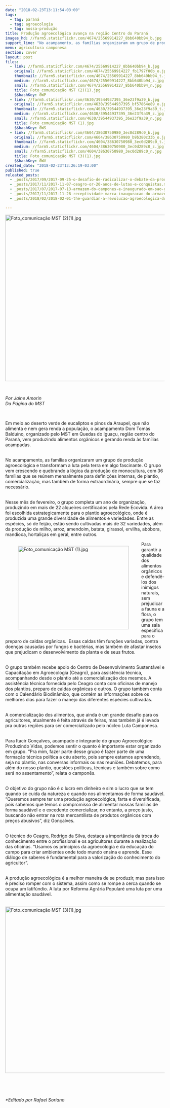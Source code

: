 ```yaml
---
date: "2018-02-23T13:11:54-03:00"
tags:
  - tag: paraná
  - tag: agroecologia
  - tag: nossa-produção
title: Produção agroecológica avança na região Centro do Paraná
images_hd: //farm5.staticflickr.com/4674/25569914227_8bb640bb94_b.jpg
support_line: "No acampamento, as famílias organizaram um grupo de produção agroecológica e transformam a luta pela terra em algo fascinante."
menu: agricultura camponesa
section: cover
layout: post
files:
  - link: //farm5.staticflickr.com/4674/25569914227_8bb640bb94_b.jpg
    original: //farm5.staticflickr.com/4674/25569914227_fb1797f00b_o.jpg
    thumbnail: //farm5.staticflickr.com/4674/25569914227_8bb640bb94_t.jpg
    medium: //farm5.staticflickr.com/4674/25569914227_8bb640bb94_z.jpg
    small: //farm5.staticflickr.com/4674/25569914227_8bb640bb94_n.jpg
    title: Foto_comunicação MST (2)(1).jpg
    $$hashKey: 0WP
  - link: //farm5.staticflickr.com/4630/39544937395_36e23f9a39_b.jpg
    original: //farm5.staticflickr.com/4630/39544937395_bf57864e89_o.jpg
    thumbnail: //farm5.staticflickr.com/4630/39544937395_36e23f9a39_t.jpg
    medium: //farm5.staticflickr.com/4630/39544937395_36e23f9a39_z.jpg
    small: //farm5.staticflickr.com/4630/39544937395_36e23f9a39_n.jpg
    title: Foto_comunicação MST (1).jpg
    $$hashKey: 0WS
  - link: //farm5.staticflickr.com/4604/38630750980_3ec0d289c0_b.jpg
    original: //farm5.staticflickr.com/4604/38630750980_b9b380c33b_o.jpg
    thumbnail: //farm5.staticflickr.com/4604/38630750980_3ec0d289c0_t.jpg
    medium: //farm5.staticflickr.com/4604/38630750980_3ec0d289c0_z.jpg
    small: //farm5.staticflickr.com/4604/38630750980_3ec0d289c0_n.jpg
    title: Foto_comunicação MST (3)(1).jpg
    $$hashKey: 0WV
created_date: "2018-02-23T13:26:19-03:00"
published: true
releated_posts:
  - _posts/2017/09/2017-09-25-o-desafio-de-radicalizar-o-debate-da-producao-de-alimentacao-saudavel.md
  - _posts/2017/11/2017-11-07-ceagro-or-20-anos-de-lutas-e-conquistas.md
  - _posts/2017/07/2017-07-13-armazem-do-campones-e-inaugurado-em-sao-gabriel.md
  - _posts/2017/11/2017-11-28-receptividade-marca-inauguracao-do-armazem-do-campo-em-bh.md
  - _posts/2018/02/2018-02-01-the-guardian-a-revolucao-agroecologica-do-mst.md

---
```

<p><img alt="Foto_comunicação MST (2)(1).jpg" height="525" src="//farm5.staticflickr.com/4674/25569914227_8bb640bb94_b.jpg" width="700" /></p>

<p>&nbsp;</p>

<p><em>Por Jaine Amorin<br />
Da P&aacute;gina do MST</em></p>

<p>&nbsp;</p>

<p>Em meio ao deserto verde de eucaliptos e pinos da Araupel, que n&atilde;o alimenta e nem gera renda a popula&ccedil;&atilde;o, o acampamento Dom Tom&aacute;s Baldu&iacute;no, organizado pelo MST em Quedas do Igua&ccedil;u, regi&atilde;o centro do Paran&aacute;, vem produzindo alimentos org&acirc;nicos e gerando renda &agrave;s fam&iacute;lias acampadas.</p>

<p><br />
No acampamento, as fam&iacute;lias organizaram um grupo de produ&ccedil;&atilde;o agroecol&oacute;gica e transformam a luta pela terra em algo fascinante. O grupo vem crescendo e quebrando a l&oacute;gica da produ&ccedil;&atilde;o de monocultura, com 36 fam&iacute;lias que se re&uacute;nem mensalmente para defini&ccedil;&otilde;es internas, de plantio, comercializa&ccedil;&atilde;o, mas tamb&eacute;m de forma extraordin&aacute;ria, sempre que se faz necess&aacute;rio.</p>

<p><br />
Nesse m&ecirc;s de fevereiro, o grupo completa um ano de organiza&ccedil;&atilde;o, produzindo em mais de 22 alqueires certificados pela Rede Ecovida. A &aacute;rea foi escolhida estrategicamente para o plantio agroecol&oacute;gico, onde &eacute; produzida uma grande diversidade de alimentos e variedades. Entre as esp&eacute;cies, s&oacute; de feij&atilde;o, est&atilde;o sendo cultivadas mais de 32 variedades, al&eacute;m da produ&ccedil;&atilde;o de milho, arroz, amendoim, batata, girassol, ervilha, ab&oacute;bora, mandioca, hortali&ccedil;as em geral, entre outros.</p>

<figure class="image" style="float:left"><img alt="Foto_comunicação MST (1).jpg" height="263" src="//farm5.staticflickr.com/4630/39544937395_36e23f9a39_b.jpg" width="350" />
<figcaption></figcaption>
</figure>

<p>Para garantir a qualidade dos alimentos org&acirc;nicos e defend&ecirc;-los dos inimigos naturais, sem prejudicar a fauna e a flora, o grupo tem uma sala especifica para o preparo de caldas org&acirc;nicas.&nbsp; Essas caldas t&ecirc;m fun&ccedil;&otilde;es variadas, contra doen&ccedil;as causadas por fungos e bact&eacute;rias, mas tamb&eacute;m de afastar insetos que prejudicam o desenvolvimento da planta e de seus frutos.</p>

<p><br />
O grupo tamb&eacute;m recebe apoio do Centro de Desenvolvimento Sustent&aacute;vel e Capacita&ccedil;&atilde;o em Agroecologia (Ceagro), para assist&ecirc;ncia t&eacute;cnica, acompanhando desde o plantio at&eacute; a comercializa&ccedil;&atilde;o dos mesmos. A assist&ecirc;ncia t&eacute;cnica fornecida pelo Ceagro conta com oficinas de manejo dos plantios, preparo de caldas org&acirc;nicas e outros. O grupo tamb&eacute;m conta com o Calend&aacute;rio Biodin&acirc;mico, que cont&eacute;m as informa&ccedil;&otilde;es sobre os melhores dias para fazer o manejo das diferentes esp&eacute;cies cultivadas.</p>

<p><br />
A comercializa&ccedil;&atilde;o dos alimentos, que ainda &eacute; um grande desafio para os agricultores, atualmente &eacute; feita atrav&eacute;s de feiras, mas tamb&eacute;m j&aacute; &eacute; levada pra outras regi&otilde;es para ser comercializado pelo n&uacute;cleo Luta Camponesa.</p>

<p><br />
Para Itacir Gon&ccedil;alves, acampado e integrante do grupo Agroecol&oacute;gico Produzindo Vidas, podemos sentir o quanto &eacute; importante estar organizado em grupo. &ldquo;Pra mim, fazer parte desse grupo &eacute; fazer parte de uma forma&ccedil;&atilde;o t&eacute;cnica pol&iacute;tica a c&eacute;u aberto, pois sempre estamos aprendendo, seja no plantio, nas conversas informais ou nas reuni&otilde;es. Debatemos, para al&eacute;m do nosso plantio, quest&otilde;es pol&iacute;ticas, t&eacute;cnicas e tamb&eacute;m sobre como ser&aacute; no assentamento&rdquo;, relata o campon&ecirc;s.&nbsp;</p>

<p><br />
O objetivo do grupo n&atilde;o &eacute; o lucro em dinheiro e sim o lucro que se tem quando se cuida da natureza e quando nos alimentamos de forma saud&aacute;vel. &ldquo;Queremos sempre ter uma produ&ccedil;&atilde;o agroecol&oacute;gica, farta e diversificada, pois sabemos que temos o compromisso de alimentar nossas fam&iacute;lias de forma saud&aacute;vel e o excedente comercializar, no entanto, a pre&ccedil;o justo, buscando n&atilde;o entrar na rota mercantilista de produtos org&acirc;nicos com pre&ccedil;os abusivos&rdquo;, diz Gon&ccedil;alves.</p>

<p><br />
O t&eacute;cnico do Ceagro, Rodrigo da Silva, destaca a import&acirc;ncia da troca do conhecimento entre o profissional e os agricultores durante a realiza&ccedil;&atilde;o das oficinas. &ldquo;Usamos os princ&iacute;pios da agroecologia e da educa&ccedil;&atilde;o do campo para criar ambientes onde todo mundo ensina e aprende. Esse di&aacute;logo de saberes &eacute; fundamental para a valoriza&ccedil;&atilde;o do conhecimento do agricultor&rdquo;.</p>

<p><br />
A produ&ccedil;&atilde;o agroecol&oacute;gica &eacute; a melhor maneira de se produzir, mas para isso &eacute; preciso romper com o sistema, assim como se rompe a cerca quando se ocupa um latif&uacute;ndio. A luta por Reforma Agr&aacute;ria Popular&eacute; uma luta por uma alimenta&ccedil;&atilde;o saud&aacute;vel.</p>

<p><br />
<img alt="Foto_comunicação MST (3)(1).jpg" height="525" src="//farm5.staticflickr.com/4604/38630750980_3ec0d289c0_b.jpg" width="700" /></p>

<p>&nbsp;</p>

<p>&nbsp;</p>

<p><em>*Editado por Rafael Soriano</em></p>

